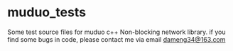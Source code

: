 muduo_tests
===========

Some test source files for muduo c++ Non-blocking network library.
if you find some bugs in code, please contact me via email dameng34@163.com
